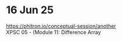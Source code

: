 # 16 Jun 25  
https://phitron.io/conceptual-session/another  
XPSC 05 - (Module 11: Difference Array 
